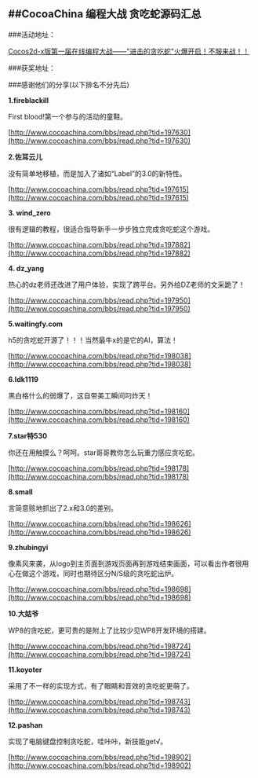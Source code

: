 ##CocoaChina 编程大战 贪吃蛇源码汇总
---
###活动地址：

[Cocos2d-x版第一届在线编程大战——"进击的贪吃蛇"火爆开启！不服来战！！](http://www.cocoachina.com/bbs/read.php?tid=197370)

###获奖地址：

[]()

###感谢他们的分享(以下排名不分先后)

**1.fireblackill**

First blood!第一个参与的活动的童鞋。

[http://www.cocoachina.com/bbs/read.php?tid=197630](http://www.cocoachina.com/bbs/read.php?tid=197630)

**2.佐耳云儿**

没有简单地移植，而是加入了诸如“Label”的3.0的新特性。

[http://www.cocoachina.com/bbs/read.php?tid=197615](http://www.cocoachina.com/bbs/read.php?tid=197615)

**3. wind_zero**

很有逻辑的教程，很适合指导新手一步步独立完成贪吃蛇这个游戏。

[http://www.cocoachina.com/bbs/read.php?tid=197882](http://www.cocoachina.com/bbs/read.php?tid=197882)

**4. dz_yang**

热心的dz老师还改进了用户体验，实现了跨平台。另外给DZ老师的文采跪了！

[http://www.cocoachina.com/bbs/read.php?tid=197950](http://www.cocoachina.com/bbs/read.php?tid=197950)

**5.waitingfy.com**

h5的贪吃蛇开源了！！！当然最牛x的是它的AI，算法！

[http://www.cocoachina.com/bbs/read.php?tid=198038](http://www.cocoachina.com/bbs/read.php?tid=198038)

**6.ldk1119**

黑白格什么的弱爆了，这自带美工瞬间叼炸天！

[http://www.cocoachina.com/bbs/read.php?tid=198160](http://www.cocoachina.com/bbs/read.php?tid=198160)

**7.star特530**

你还在用触摸么？呵呵。star哥哥教你怎么玩重力感应贪吃蛇。

[http://www.cocoachina.com/bbs/read.php?tid=198178](http://www.cocoachina.com/bbs/read.php?tid=198178)

**8.small**

言简意赅地抓出了2.x和3.0的差别。

[http://www.cocoachina.com/bbs/read.php?tid=198626](http://www.cocoachina.com/bbs/read.php?tid=198626)

**9.zhubingyi**

像素风来袭，从logo到主页面到游戏页面再到游戏结束画面，可以看出作者很用心在做这个游戏，同时也期待区分N/S级的贪吃蛇出炉。

[http://www.cocoachina.com/bbs/read.php?tid=198698](http://www.cocoachina.com/bbs/read.php?tid=198698)

**10.大姑爷**

WP8的贪吃蛇，更可贵的是附上了比较少见WP8开发环境的搭建。

[http://www.cocoachina.com/bbs/read.php?tid=198724](http://www.cocoachina.com/bbs/read.php?tid=198724)

**11.koyoter**

采用了不一样的实现方式，有了眼睛和音效的贪吃蛇更萌了。

[http://www.cocoachina.com/bbs/read.php?tid=198743](http://www.cocoachina.com/bbs/read.php?tid=198743)

**12.pashan**

实现了电脑键盘控制贪吃蛇，哇咔咔，新技能get√。

[http://www.cocoachina.com/bbs/read.php?tid=198902](http://www.cocoachina.com/bbs/read.php?tid=198902)
